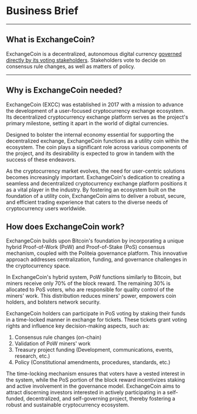 # Business Brief

---

## What is ExchangeCoin?

ExchangeCoin is a decentralized, autonomous digital currency [governed directly by its voting stakeholders](../governance/overview.md).
Stakeholders vote to decide on consensus rule changes, as well as matters of policy.

---

## Why is ExchangeCoin needed?

ExchangeCoin (EXCC) was established in 2017 with a mission to advance the development of a user-focused cryptocurrency exchange ecosystem. Its decentralized cryptocurrency exchange platform serves as the project's primary milestone, setting it apart in the world of digital currencies.

Designed to bolster the internal economy essential for supporting the decentralized exchange, ExchangeCoin functions as a utility coin within the ecosystem. The coin plays a significant role across various components of the project, and its desirability is expected to grow in tandem with the success of these endeavors.

As the cryptocurrency market evolves, the need for user-centric solutions becomes increasingly important. ExchangeCoin's dedication to creating a seamless and decentralized cryptocurrency exchange platform positions it as a vital player in the industry. By fostering an ecosystem built on the foundation of a utility coin, ExchangeCoin aims to deliver a robust, secure, and efficient trading experience that caters to the diverse needs of cryptocurrency users worldwide.

## How does ExchangeCoin work?

ExchangeCoin builds upon Bitcoin's foundation by incorporating a unique hybrid Proof-of-Work (PoW) and Proof-of-Stake (PoS) consensus mechanism, coupled with the Politeia governance platform. This innovative approach addresses centralization, funding, and governance challenges in the cryptocurrency space.

In ExchangeCoin's hybrid system, PoW functions similarly to Bitcoin, but miners receive only 70% of the block reward. The remaining 30% is allocated to PoS voters, who are responsible for quality control of the miners' work. This distribution reduces miners' power, empowers coin holders, and bolsters network security.

ExchangeCoin holders can participate in PoS voting by staking their funds in a time-locked manner in exchange for tickets. These tickets grant voting rights and influence key decision-making aspects, such as:

1. Consensus rule changes (on-chain)
2. Validation of PoW miners' work
3. Treasury project funding (Development, communications, events, research, etc.)
4. Policy (Constitutional amendments, procedures, standards, etc.)

The time-locking mechanism ensures that voters have a vested interest in the system, while the PoS portion of the block reward incentivizes staking and active involvement in the governance model. ExchangeCoin aims to attract discerning investors interested in actively participating in a self-funded, decentralized, and self-governing project, thereby fostering a robust and sustainable cryptocurrency ecosystem.
